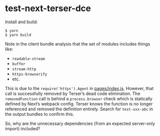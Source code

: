 # test-next-terser-dce

Install and build:

```console
$ yarn
$ yarn build
```

Note in the client bundle analysis that the set of modules includes things like:

- `readable-stream`
- `buffer`
- `stream-http`
- `https-browserify`
- etc.

This is due to the `require('https').Agent` in [pages/index.js](./pages/index.js).
However, that call is successfully removed by Terser’s dead code elimination.
The `removedFunction` call is behind a `process.browser` check which is
statically defined by Next’s webpack config. Terser knows the function is no
longer referenced and removed the definition entirely. Search for `test-xxx-abc`
in the output bundles to confirm this.

So, why are the unnecessary dependencies (from an expected server-only import)
included?
